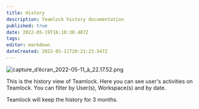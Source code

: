 ```yaml
---
title: History
description: Teamlock history documentation
published: true
date: 2022-05-19T16:10:30.487Z
tags: 
editor: markdown
dateCreated: 2022-05-11T20:21:23.347Z
---
```


![capture_d’écran_2022-05-11_à_22.17.52.png](/captures/capture_d’écran_2022-05-11_à_22.17.52.png)

This is the history view of Teamlock.
Here you can see user's activities on Teamlock.
You can filter by User(s), Workspace(s) and by date.

Teamlock will keep the history for 3 months.